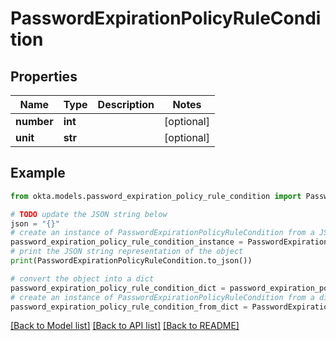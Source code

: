 # PasswordExpirationPolicyRuleCondition


## Properties

Name | Type | Description | Notes
------------ | ------------- | ------------- | -------------
**number** | **int** |  | [optional] 
**unit** | **str** |  | [optional] 

## Example

```python
from okta.models.password_expiration_policy_rule_condition import PasswordExpirationPolicyRuleCondition

# TODO update the JSON string below
json = "{}"
# create an instance of PasswordExpirationPolicyRuleCondition from a JSON string
password_expiration_policy_rule_condition_instance = PasswordExpirationPolicyRuleCondition.from_json(json)
# print the JSON string representation of the object
print(PasswordExpirationPolicyRuleCondition.to_json())

# convert the object into a dict
password_expiration_policy_rule_condition_dict = password_expiration_policy_rule_condition_instance.to_dict()
# create an instance of PasswordExpirationPolicyRuleCondition from a dict
password_expiration_policy_rule_condition_from_dict = PasswordExpirationPolicyRuleCondition.from_dict(password_expiration_policy_rule_condition_dict)
```
[[Back to Model list]](../README.md#documentation-for-models) [[Back to API list]](../README.md#documentation-for-api-endpoints) [[Back to README]](../README.md)


